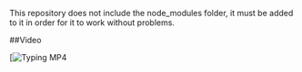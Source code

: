 This repository does not include the node_modules folder, it must be added to it in order for it to work without problems.

##Video </br>

[![Typing MP4](https://github.com/oussamaroui/Github-Clone/assets/62429948/c86be695-2f8d-4a48-bb3d-8c6611bbe14c)
